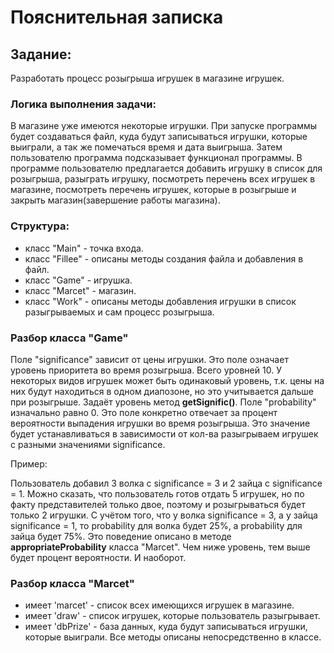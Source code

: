 # Пояснительная записка
## Задание:
Разработать процесс розыгрыша игрушек в магазине игрушек.
### Логика выполнения задачи:
В магазине уже имеются некоторые игрушки. При запуске программы будет создаваться файл, куда будут записываться игрушки,
которые выиграли, а так же помечаться время и дата выигрыша. Затем пользователю программа подсказывает функционал программы.
В программе пользователю предлагается добавить игрушку в список для розыгрыша, разыграть игрушку, посмотреть перечень
всех игрушек в магазине, посмотреть перечень игрушек, которые в розыгрыше и закрыть магазин(завершение работы магазина).
### Структура:
- класс "Main" - точка входа. 
- класс "Fillee" - описаны методы создания файла и добавления в файл.
- класс "Game" - игрушка. 
- класс "Marcet" - магазин.
- класс "Work" - описаны методы добавления игрушки в список разыгрываемых и сам процесс розыгрыша.
### Разбор класса "Game"
Поле "significance" зависит от цены игрушки. Это поле означает уровень приоритета во время розыгрыша. Всего 
уровней 10. У некоторых видов игрушек может быть одинаковый уровень, т.к. цены на них будут находиться в одном диапозоне, 
но это учитывается дальше при розыгрыше. Задаёт уровень метод **getSignific()**.
Поле "probability" изначально равно 0. Это поле конкретно отвечает за процент вероятности выпадения игрушки во время 
розыгрыша. Это значение будет устанавливаться в зависимости от кол-ва разыгрываем игрушек с разными значениями significance.

Пример:

Пользователь добавил 3 волка с significance = 3 и 2 зайца с significance = 1. Можно сказать, что пользователь готов отдать 
5 игрушек, но по факту представителей только двое, поэтому и розыгрываться будет только 2 игрушки. С учётом того, что у 
волка significance = 3, а у зайца significance = 1, то probability для волка будет 25%, а probability для зайца будет 75%. 
Это поведение описано в методе **appropriateProbability** класса "Marcet". Чем ниже уровень, тем выше будет процент вероятности.
И наоборот.
### Разбор класса "Marcet"
- имеет 'marcet' - список всех имеющихся игрушек в магазине.
- имеет 'draw' - список игрушек, которые пользователь разыгрывает.
- имеет 'dbPrize' - база данных, куда будут записываться игрушки, которые выиграли.
Все методы описаны непосредственно в классе.

